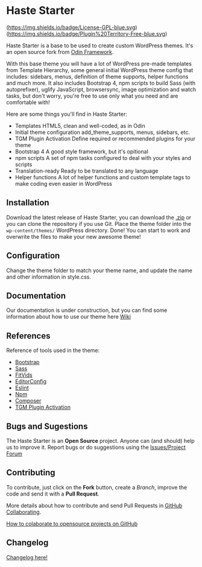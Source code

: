 # Haste Starter #

(https://img.shields.io/badge/License-GPL-blue.svg)(https://img.shields.io/badge/Plugin%20Territory-Free-blue.svg)

Haste Starter is a base to be used to create custom WordPress themes. It's an open source fork from [Odin Framework](https://wpod.in). 

With this base theme you will have a lot of WordPress pre-made templates from Template Hierarchy, some general initial WordPress theme config that includes: sidebars, menus, definition of theme supports, helper functions and much more. It also includes Bootstrap 4, npm scripts to build Sass (with autoprefixer), uglify JavaScript, browsersync, image optimization and watch tasks, but don't worry, you're free to use only what you need and are comfortable with!

Here are some things you'll find in Haste Starter:

* Templates
	HTML5, clean and well-coded, as in Odin
* Initial theme configuration 
	add\_theme\_supports, menus, sidebars, etc.
* TGM Plugin Activation 
	Define required or recommended plugins for your theme
* Bootstrap 4
	A good style framework, but it's opitional
* npm scripts
	A set of npm tasks configured to deal with your styles and scripts
* Translation-ready
	Ready to be translated to any language
* Helper functions
	A lot of helper functions and custom template tags to make coding even easier in WordPress

## Installation ##

Download the latest release of Haste Starter, you can download the [.zip](https://bitbucket.org/hastedesign/haste-starter/get/master.zip) or you can clone the repository if you use Git. Place the theme folder into the `wp-content/themes/` WordPress directory. Done! You can start to work and overwrite the files to make your new awesome theme!

## Configuration ##

Change the theme folder to match your theme name, and update the name and other information in style.css.

## Documentation ##

Our documentation is under construction, but you can find some information about how to use our theme here [Wiki](https://bitbucket.org/hastedesign/haste-store/wiki/)

## References ##

Reference of tools used in the theme:

* [Bootstrap](http://getbootstrap.com/)
* [Sass](http://sass-lang.com/)
* [FitVids](https://github.com/davatron5000/FitVids.js)
* [EditorConfig](http://editorconfig.org/)
* [Eslint](https://eslint.org/)
* [Npm](https://docs.npmjs.com)
* [Composer](https://getcomposer.org/)
* [TGM Plugin Activation](http://tgmpluginactivation.com/)

## Bugs and Sugestions ##

The Haste Starter is an **Open Source** project. Anyone can (and should) help us to improve it.
Report bugs or do suggestions using the [Issues/Project Forum](#)

## Contributing ##

To contribute, just click on the **Fork** button, create a *Branch*, improve the code and send it with a **Pull Request**.

More details about how to contribute and send Pull Requests in [GitHub Collaborating](https://help.github.com/categories/63/articles).

[How to colaborate to opensource projects on GitHub](http://www.youtube.com/watch?v=H3olaBo83As)

## Changelog ##

[Changelog here!](#)
